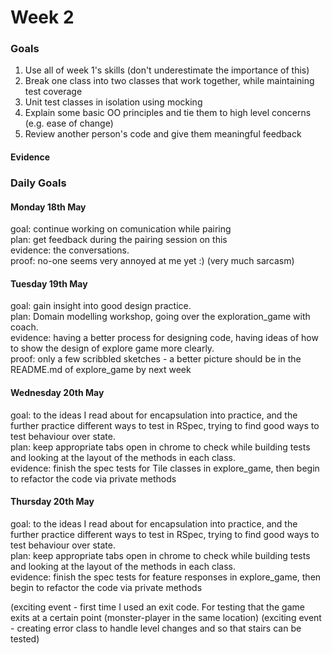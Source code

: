 # Week 2
### Goals

1. Use all of week 1's skills (don't underestimate the importance of this)
2. Break one class into two classes that work together, while maintaining test coverage
3. Unit test classes in isolation using mocking
4. Explain some basic OO principles and tie them to high level concerns (e.g. ease of change)
5. Review another person's code and give them meaningful feedback

#### Evidence

### Daily Goals

#### Monday 18th May

goal: continue working on comunication while pairing <br/>
plan: get feedback during the pairing session on this <br/>
evidence: the conversations. <br/>
proof: no-one seems very annoyed at me yet :) (very much sarcasm)

#### Tuesday 19th May

goal: gain insight into good design practice. <br/>
plan: Domain modelling workshop, going over the exploration_game with coach. <br/>
evidence: having a better process for designing code, having ideas of how to show the design of explore game more clearly. <br/>
proof: only a few scribbled sketches - a better picture should be in the README.md of explore_game by next week

#### Wednesday 20th May

goal: to the ideas I read about for encapsulation into practice, and the further practice different ways to test in RSpec, trying to find good ways to test behaviour over state. <br/>
plan: keep appropriate tabs open in chrome to check while building tests and looking at the layout of the methods in each class. <br/>
evidence: finish the spec tests for Tile classes in explore_game, then begin to refactor the code via private methods

#### Thursday 20th May

goal: to the ideas I read about for encapsulation into practice, and the further practice different ways to test in RSpec, trying to find good ways to test behaviour over state. <br/>
plan: keep appropriate tabs open in chrome to check while building tests and looking at the layout of the methods in each class. <br/>
evidence: finish the spec tests for feature responses in explore_game, then begin to refactor the code via private methods

(exciting event - first time I used an exit code. For testing that the game exits at a certain point (monster-player in the same location)
(exciting event - creating error class to handle level changes and so that stairs can be tested)
